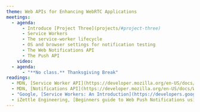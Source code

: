 ```yaml
---
theme: Web APIs for Enhancing WebRTC Applications
meetings:
  - agenda:
      - Introduce [Project Three](projects/#project-three)
      - Service Workers
      - The service-worker lifecycle
      - OS and browser settings for notification testing
      - The Web Notifications API
      - The Push API
    video:
  - agenda:
      - "**No class.** Thanksgiving Break"
readings:
  - MDN, [Service Worker API](https://developer.mozilla.org/en-US/docs/Web/API/Service_Worker_API)
  - MDN, [Notifications API](https://developer.mozilla.org/en-US/docs/Web/API/Notifications_API)
  - "Google, [Service Workers: An Introduction](https://developers.google.com/web/fundamentals/primers/service-workers)"
  - iZettle Engineering, [Beginners guide to Web Push Notifications using Service Workers](https://medium.com/izettle-engineering/beginners-guide-to-web-push-notifications-using-service-workers-cb3474a17679)
---
```

